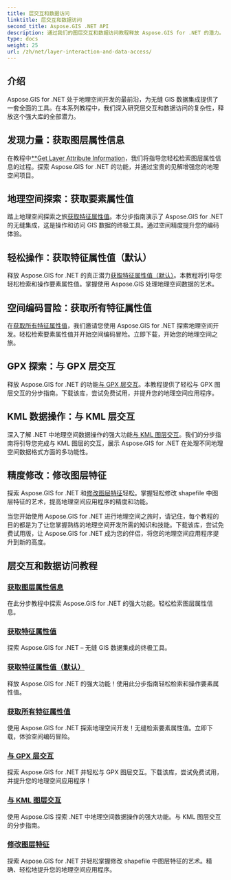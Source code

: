 ```yaml
---
title: 层交互和数据访问
linktitle: 层交互和数据访问
second_title: Aspose.GIS .NET API
description: 通过我们的图层交互和数据访问教程释放 Aspose.GIS for .NET 的潜力。探索地理空间开发并无缝操作要素。
type: docs
weight: 25
url: /zh/net/layer-interaction-and-data-access/
---
```

## 介绍

Aspose.GIS for .NET 处于地理空间开发的最前沿，为无缝 GIS 数据集成提供了一套全面的工具。在本系列教程中，我们深入研究层交互和数据访问的复杂性，释放这个强大库的全部潜力。

## 发现力量：获取图层属性信息
在教程中[**Get Layer Attribute Information](./get-layer-attribute-information/)，我们将指导您轻松检索图层属性信息的过程。探索 Aspose.GIS for .NET 的功能，并通过宝贵的见解增强您的地理空间项目。

## 地理空间探索：获取要素属性值
踏上地理空间探索之旅[获取特征属性值](./get-feature-attribute-value/)。本分步指南演示了 Aspose.GIS for .NET 的无缝集成，这是操作和访问 GIS 数据的终极工具。通过空间精度提升您的编码体验。

## 轻松操作：获取特征属性值（默认）
释放 Aspose.GIS for .NET 的真正潜力[获取特征属性值（默认）](./get-feature-attribute-value-default/)。本教程将引导您轻松检索和操作要素属性值。掌握使用 Aspose.GIS 处理地理空间数据的艺术。

## 空间编码冒险：获取所有特征属性值
在[获取所有特征属性值](./get-all-feature-attribute-values/)，我们邀请您使用 Aspose.GIS for .NET 探索地理空间开发。轻松检索要素属性值并开始空间编码冒险。立即下载，开始您的地理空间之旅。

## GPX 探索：与 GPX 层交互
释放 Aspose.GIS for .NET 的功能[与 GPX 层交互](./interact-with-gpx-layer/)。本教程提供了轻松与 GPX 图层交互的分步指南。下载该库，尝试免费试用，并提升您的地理空间应用程序。

## KML 数据操作：与 KML 层交互
深入了解 .NET 中地理空间数据操作的强大功能[与 KML 图层交互](./interact-with-kml-layer/)。我们的分步指南将引导您完成与 KML 图层的交互，展示 Aspose.GIS for .NET 在处理不同地理空间数据格式方面的多功能性。

## 精度修改：修改图层特征
探索 Aspose.GIS for .NET 和[修改图层特征](./modify-layer-features/)轻松。掌握轻松修改 shapefile 中图层特征的艺术，提高地理空间应用程序的精度和功能。

当您开始使用 Aspose.GIS for .NET 进行地理空间之旅时，请记住，每个教程的目的都是为了让您掌握熟练的地理空间开发所需的知识和技能。下载该库，尝试免费试用版，让 Aspose.GIS for .NET 成为您的伴侣，将您的地理空间应用程序提升到新的高度。

## 层交互和数据访问教程
### [获取图层属性信息](./get-layer-attribute-information/)
在此分步教程中探索 Aspose.GIS for .NET 的强大功能。轻松检索图层属性信息。 
### [获取特征属性值](./get-feature-attribute-value/)
探索 Aspose.GIS for .NET – 无缝 GIS 数据集成的终极工具。
### [获取特征属性值（默认）](./get-feature-attribute-value-default/)
释放 Aspose.GIS for .NET 的强大功能！使用此分步指南轻松检索和操作要素属性值。
### [获取所有特征属性值](./get-all-feature-attribute-values/)
使用 Aspose.GIS for .NET 探索地理空间开发！无缝检索要素属性值。立即下载，体验空间编码冒险。
### [与 GPX 层交互](./interact-with-gpx-layer/)
探索 Aspose.GIS for .NET 并轻松与 GPX 图层交互。下载该库，尝试免费试用，并提升您的地理空间应用程序！
### [与 KML 图层交互](./interact-with-kml-layer/)
使用 Aspose.GIS 探索 .NET 中地理空间数据操作的强大功能。与 KML 图层交互的分步指南。 
### [修改图层特征](./modify-layer-features/)
探索 Aspose.GIS for .NET 并轻松掌握修改 shapefile 中图层特征的艺术。精确、轻松地提升您的地理空间应用程序。